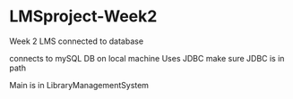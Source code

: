 # LMSproject-Week2
Week 2 LMS connected to database

connects to mySQL DB on local machine
Uses JDBC
make sure JDBC is in path

Main is in LibraryManagementSystem
